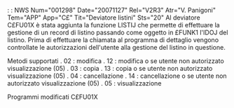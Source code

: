  :  : NWS Num="001298" Date="20071127" Rel="V2R3" Atr="V. Panigoni" Tem="APP" App="C£" Tit="Deviatore listini" Sts="20"
Al deviatore C£FU01X è stata aggiunta la funzione LISTIJ che permette di effettuare la gestione di un record di listino passando come oggetto in £FUNK1 l'IDOJ del listino.
Prima di effettuare la chiamata al programma di dettaglio vengono controllate le autorizzazioni dell'utente alla gestione del listino in questione.

Metodi supportati
. 02 :  modifica
. 12 :  modifica o se utente non autorizzato visualizzazione (05)
. 03 :  copia
. 13 :  copia o se utente non autorizzato visualizzazione (05)
. 04 :  cancellazione
. 14 :  cancellazione o se utente non autorizzato visualizzazione (05)
. 05 :  visualizzazione

Programmi modificati
C£FU01X
